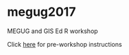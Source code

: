 # megug2017
MEGUG and GIS Ed R workshop

Click [here](workshop/index.html) for pre-workshop instructions
